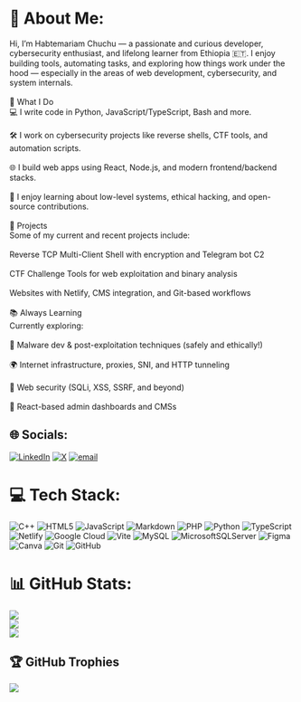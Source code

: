 # 💫 About Me:
Hi, I’m Habtemariam Chuchu — a passionate and curious developer, cybersecurity enthusiast, and lifelong learner from Ethiopia 🇪🇹. I enjoy building tools, automating tasks, and exploring how things work under the hood — especially in the areas of web development, cybersecurity, and system internals.<br><br>🔧 What I Do<br>💻 I write code in Python, JavaScript/TypeScript, Bash and more.<br><br>🛠️ I work on cybersecurity projects like reverse shells, CTF tools, and automation scripts.<br><br>🌐 I build web apps using React, Node.js, and modern frontend/backend stacks.<br><br>🧠 I enjoy learning about low-level systems, ethical hacking, and open-source contributions.<br><br>🚀 Projects<br>Some of my current and recent projects include:<br><br>Reverse TCP Multi-Client Shell with encryption and Telegram bot C2<br><br>CTF Challenge Tools for web exploitation and binary analysis<br><br>Websites with Netlify, CMS integration, and Git-based workflows<br><br>📚 Always Learning<br>Currently exploring:<br><br>🔐 Malware dev & post-exploitation techniques (safely and ethically!)<br><br>🌍 Internet infrastructure, proxies, SNI, and HTTP tunneling<br><br>🧪 Web security (SQLi, XSS, SSRF, and beyond)<br><br>🧰 React-based admin dashboards and CMSs


## 🌐 Socials:
[![LinkedIn](https://img.shields.io/badge/LinkedIn-%230077B5.svg?logo=linkedin&logoColor=white)](https://linkedin.com/in/https://www.linkedin.com/in/habtemariam-chuchu-6bb4b3350?lipi=urn%3Ali%3Apage%3Ad_flagship3_profile_view_base_contact_details%3BINE1n5JvS1GAYQC1a7agyA%3D%3D) [![X](https://img.shields.io/badge/X-black.svg?logo=X&logoColor=white)](https://x.com/https://x.com/PPhcic) [![email](https://img.shields.io/badge/Email-D14836?logo=gmail&logoColor=white)](mailto:habtechoon@gmail.com) 

# 💻 Tech Stack:
![C++](https://img.shields.io/badge/c++-%2300599C.svg?style=for-the-badge&logo=c%2B%2B&logoColor=white)  ![HTML5](https://img.shields.io/badge/html5-%23E34F26.svg?style=for-the-badge&logo=html5&logoColor=white) ![JavaScript](https://img.shields.io/badge/javascript-%23323330.svg?style=for-the-badge&logo=javascript&logoColor=%23F7DF1E) ![Markdown](https://img.shields.io/badge/markdown-%23000000.svg?style=for-the-badge&logo=markdown&logoColor=white) ![PHP](https://img.shields.io/badge/php-%23777BB4.svg?style=for-the-badge&logo=php&logoColor=white) ![Python](https://img.shields.io/badge/python-3670A0?style=for-the-badge&logo=python&logoColor=ffdd54) ![TypeScript](https://img.shields.io/badge/typescript-%23007ACC.svg?style=for-the-badge&logo=typescript&logoColor=white) ![Netlify](https://img.shields.io/badge/netlify-%23000000.svg?style=for-the-badge&logo=netlify&logoColor=#00C7B7) ![Google Cloud](https://img.shields.io/badge/GoogleCloud-%234285F4.svg?style=for-the-badge&logo=google-cloud&logoColor=white) ![Vite](https://img.shields.io/badge/vite-%23646CFF.svg?style=for-the-badge&logo=vite&logoColor=white) ![MySQL](https://img.shields.io/badge/mysql-4479A1.svg?style=for-the-badge&logo=mysql&logoColor=white) ![MicrosoftSQLServer](https://img.shields.io/badge/Microsoft%20SQL%20Server-CC2927?style=for-the-badge&logo=microsoft%20sql%20server&logoColor=white) ![Figma](https://img.shields.io/badge/figma-%23F24E1E.svg?style=for-the-badge&logo=figma&logoColor=white) ![Canva](https://img.shields.io/badge/Canva-%2300C4CC.svg?style=for-the-badge&logo=Canva&logoColor=white) ![Git](https://img.shields.io/badge/git-%23F05033.svg?style=for-the-badge&logo=git&logoColor=white) ![GitHub](https://img.shields.io/badge/github-%23121011.svg?style=for-the-badge&logo=github&logoColor=white)
# 📊 GitHub Stats:
![](https://github-readme-stats.vercel.app/api?username=Ghostfaceki11err&theme=gruvbox&hide_border=false&include_all_commits=true&count_private=true)<br/>
![](https://nirzak-streak-stats.vercel.app/?user=Ghostfaceki11err&theme=gruvbox&hide_border=false)<br/>
![](https://github-readme-stats.vercel.app/api/top-langs/?username=Ghostfaceki11err&theme=gruvbox&hide_border=false&include_all_commits=true&count_private=true&layout=compact)

## 🏆 GitHub Trophies
![](https://github-profile-trophy.vercel.app/?username=Ghostfaceki11err&theme=shadow_blue&no-frame=false&no-bg=true&margin-w=4)

<!-- Proudly created with GPRM ( https://gprm.itsvg.in ) -->
